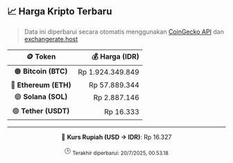 

<!-- HARGA_KRIPTO -->
## 📈 Harga Kripto Terbaru

> Data ini diperbarui secara otomatis menggunakan [CoinGecko API](https://www.coingecko.com/) dan [exchangerate.host](https://exchangerate.host/)

<div align="center">

| 🪙 Token | 💰 Harga (IDR) |
|:------:|---------------:|
| 🟠 **Bitcoin (BTC)**   | Rp 1.924.349.849 |
| 🔵 **Ethereum (ETH)**  | Rp 57.889.344 |
| 🟣 **Solana (SOL)**    | Rp 2.887.146 |
| 🟢 **Tether (USDT)**   | Rp 16.333 |

---

💱 **Kurs Rupiah (USD → IDR)**: Rp 16.327

🕒 <sub>Terakhir diperbarui: 20/7/2025, 00.53.18</sub>

</div>
<!-- /HARGA_KRIPTO -->